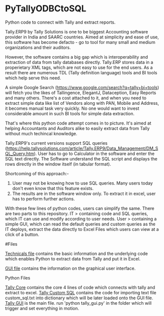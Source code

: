 # PyTallyODBCtoSQL
Python code to connect with Tally and extract reports. 

Tally.ERP9 by Tally Solutions is one to be biggest Accounting software provider in India and SAARC countries. Aimed at simplicity and ease of use, this software has become defacto - go to tool for many small and medium organizations and their auditors.

However, the software contains a big gap which is interoperability and extraction of data from tally databases directly. Tally.ERP stores data in a properietary XML tags, which are not easy to use for the end users. As a result there are numerous TDL (Tally definition language) tools and BI tools which help serve this need.

A simple Google Search (https://www.google.com/search?q=tally+bi+tools) will fetch you the likes of Tallingence, ElegantJ, Dataception, Easy Reports and many others. There's a cost attached to it, and when you need to extract simple data like list of Vendors along with PAN, Mobile and Address, it becomes manual task very quickly. No one would want to invest considerable amount in such BI tools for simple data extraction.

That's where this python code attempt comes in to picture. It's aimed at helping Accountants and Auditors alike to easily extract data from Tally without much techincal knowledge.

Tally.ERP9's current versions support SQL queries (https://help.tallysolutions.com/article/Tally.ERP9/Data_Management/DM_SQL_Query.htm). User has to go to Calculator in the software and enter the SQL text directly. The Software understand the SQL script and displays the rows directly in the window itself (in tabular format).

Shortcoming of this approach:-
1) User may not be knowing how to use SQL queries. Many users today don't even know that this feature exists.
2) The results are in the software window only. To extract it in excel, user has to perform further actions. 

With these few lines of python codes, users can simplify the same. There are two parts to this repository.
IT > containing code and SQL queries, which IT can use and modify according to user needs.
User > containing a simple GUI, which can read the default queries and custom queries as the IT deploys, extract the data directly to Excel Files which users can view at a click of a button.

#Files

[Technicals file](Technicals.md) contains the basic information and the underlying code which enables Python to extract data from Tally and put it in Excel. 

[GUI file](GUI.md) contains the information on the graphical user interface.

Python Files

[Tally Core](tally_core.py) contains the core 4 lines of code which connects with tally and extract to excel.
[Tally Custom SQL](tally_customSQL.py) contains the code for importing text file custom_sql.txt into dictionary which will be later loaded onto the GUI file.
[Tally GUI](tally_gui.py) is the main file. run 'python tally_gui.py' in the folder which will trigger and set everything in motion.